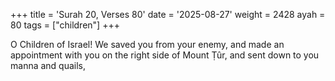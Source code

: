 +++
title = 'Surah 20, Verses 80'
date = '2025-08-27'
weight = 2428
ayah = 80
tags = ["children"]
+++

O Children of Israel! We saved you from your enemy, and made an appointment with you on the right side of Mount Ṭûr, and sent down to you manna and quails,